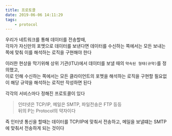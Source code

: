 ```yaml
---
title: 프로토콜
date: 2019-06-06 14:11:29
tags:
    - protocol
---
```


우리가 네트워크를 통해 데이터를 전송할때,  
각자가 자신만의 포멧으로 데이터를 보낸다면 데이터를 수신하는 쪽에서는 모든 보내는쪽에 맞춰 이를 해석하는 로직을 구현해야 한다  

이러한 현상을 막기위해 상위 기관(ITU)에서 데이터를 보낼 때의 `약속된 형태(규약)`를 정의했고,  
이로 인해 수신하는 쪽에서는 모든 클라이언트의 포멧을 해석하는 로직을 구현할 필요없이 해당 규약을 해석하는 로직만 작성하면 된다  

각각의 서비스마다 정해진 프로토콜이 있다  
> 인터넷은 TCP/IP, 메일은 SMTP, 파일전송은 FTP 등등  
> 뒤의 P는 Protocol의 약자이다  

즉 인터넷 통신을 할때는 데이터를 TCP/IP에 맞춰서 전송하고, 메일을 보낼떄는 SMTP에 맞춰서 전송하게 되는 것이다  

<!-- more -->